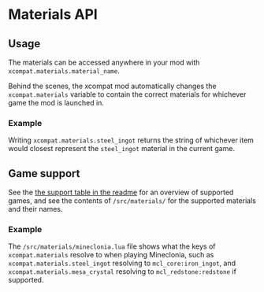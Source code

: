 # Materials API

## Usage

The materials can be accessed anywhere in your mod with `xcompat.materials.material_name`.

Behind the scenes, the xcompat mod automatically changes the `xcompat.materials` variable to contain the correct materials for whichever game the mod is launched in. 

### Example 

Writing `xcompat.materials.steel_ingot` returns the string of whichever item would closest represent the `steel_ingot` material in the current game.

## Game support

See the [the support table in the readme](https://github.com/mt-mods/xcompat/tree/master?tab=readme-ov-file#directly-supported-games-and-mods) for an overview of supported games, and see the contents of `/src/materials/` for the supported materials and their names. 

### Example

The `/src/materials/mineclonia.lua` file shows what the keys of `xcompat.materials` resolve to when playing Mineclonia, such as `xcompat.materials.steel_ingot` resolving to `mcl_core:iron_ingot`, and `xcompat.materials.mesa_crystal` resolving to `mcl_redstone:redstone` if supported.
